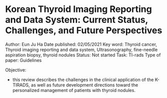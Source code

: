 # Korean Thyroid Imaging Reporting and Data System: Current Status, Challenges, and Future Perspectives

Author: Eun Ju Ha
Date published: 02/05/2021
Key word: Thyroid cancer, Thyroid imaging reporting and data system, Ultrasonography, fine-needle aspiration biopsy, thyroid nodules
Status: Not started
Task: TI-rads
Type of paper: Guidelines

Objective:

- this review describes the challenges in the clinical application of the K-TIRADS, as well as future development directions toward the personalized management of patients with thyroid nodules.